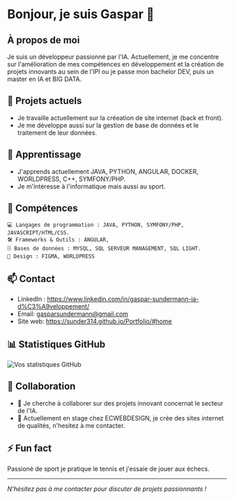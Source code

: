 # Bonjour, je suis Gaspar 👋

## À propos de moi
Je suis un développeur passionné par l'IA. Actuellement, je me concentre sur l'amélioration de mes compétences en développement et la création de projets innovants au sein de l'IPI ou je passe mon bachelor DEV, puis un master en IA et BIG DATA.

## 🔭 Projets actuels
- Je travaille actuellement sur la créeation de site internet (back et front). 
- Je me développe aussi sur la gestion de base de données et le traitement de leur données.

## 🌱 Apprentissage
- J'apprends actuellement JAVA, PYTHON, ANGULAR, DOCKER, WORLDPRESS, C++, SYMFONY/PHP.
- Je m'intéresse à l'informatique mais aussi au sport.

## 💼 Compétences
```plaintext
💻 Langages de programmation : JAVA, PYTHON, SYMFONY/PHP, JAVASCRIPT/HTML/CSS.
🛠️ Frameworks & Outils : ANGULAR, 
🗄️ Bases de données : MYSQL, SQL SERVEUR MANAGEMENT, SQL LIGHT.
🎨 Design : FIGMA, WORLDPRESS
```
## 📫 Contact
- LinkedIn : https://www.linkedin.com/in/gaspar-sundermann-ia-d%C3%A9veloppement/
- Email: gasparsundermann@gmail.com
- Site web: https://sunder314.github.io/Portfolio/#home

## 📊 Statistiques GitHub
![Vos statistiques GitHub](https://github-readme-stats.vercel.app/api?username=Sunder314&show_icons=true&theme=radical)

## 🤝 Collaboration
- 👯 Je cherche à collaborer sur des projets innovant concernat le secteur de l'IA.
- 🤔 Actuellement en stage chez ECWEBDESIGN, je crée des sites internet de qualités, n'hesitez à me contacter. 

## ⚡ Fun fact
Passioné de sport je pratique le tennis et j'essaie de jouer aux échecs. 

---
*N'hésitez pas à me contacter pour discuter de projets passionnants !*
